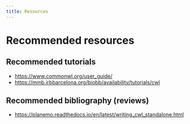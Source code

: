```yaml
---
title: Resources
---
```


# Recommended resources

## Recommended tutorials 

* <https://www.commonwl.org/user_guide/>
* <https://mmb.irbbarcelona.org/biobb/availability/tutorials/cwl>


## Recommended bibliography (reviews)

* <https://planemo.readthedocs.io/en/latest/writing_cwl_standalone.html>